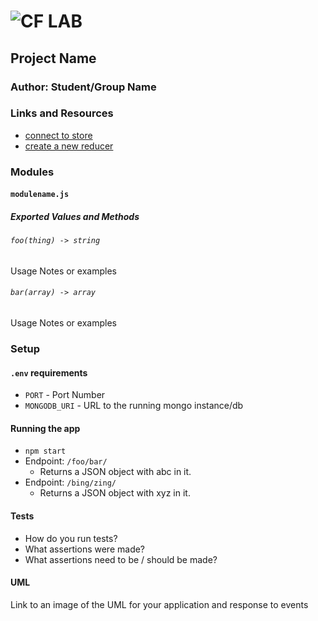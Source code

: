![CF](http://i.imgur.com/7v5ASc8.png) LAB
=================================================

## Project Name

### Author: Student/Group Name

### Links and Resources
* [connect to store](hhttps://github.com/sarabahrini/lab-31.git)
* [create a new reducer](https://codesandbox.io/s/23xzmwjrjj)

### Modules
#### `modulename.js`
##### Exported Values and Methods

###### `foo(thing) -> string`
Usage Notes or examples

###### `bar(array) -> array`
Usage Notes or examples

### Setup
#### `.env` requirements
* `PORT` - Port Number
* `MONGODB_URI` - URL to the running mongo instance/db

#### Running the app
* `npm start`
* Endpoint: `/foo/bar/`
  * Returns a JSON object with abc in it.
* Endpoint: `/bing/zing/`
  * Returns a JSON object with xyz in it.

#### Tests
* How do you run tests?
* What assertions were made?
* What assertions need to be / should be made?

#### UML
Link to an image of the UML for your application and response to events
